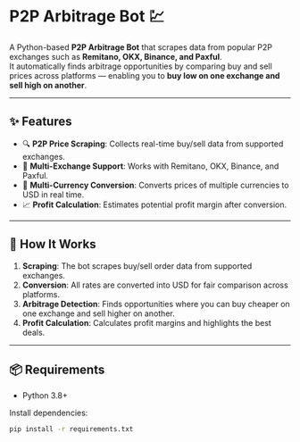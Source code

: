 # P2P Arbitrage Bot 💹  

A Python-based **P2P Arbitrage Bot** that scrapes data from popular P2P exchanges such as **Remitano, OKX, Binance, and Paxful**.  
It automatically finds arbitrage opportunities by comparing buy and sell prices across platforms — enabling you to **buy low on one exchange and sell high on another**.  

---

## ✨ Features  
- 🔍 **P2P Price Scraping**: Collects real-time buy/sell data from supported exchanges.  
- 🔄 **Multi-Exchange Support**: Works with Remitano, OKX, Binance, and Paxful.  
- 💱 **Multi-Currency Conversion**: Converts prices of multiple currencies to USD in real time.  
- 📈 **Profit Calculation**: Estimates potential profit margin after conversion.    

---

## 🚀 How It Works  
1. **Scraping**: The bot scrapes buy/sell order data from supported exchanges.  
2. **Conversion**: All rates are converted into USD for fair comparison across platforms.  
3. **Arbitrage Detection**: Finds opportunities where you can buy cheaper on one exchange and sell higher on another.  
4. **Profit Calculation**: Calculates profit margins and highlights the best deals.  

---

## 📦 Requirements  
- Python 3.8+  

Install dependencies:  
```bash
pip install -r requirements.txt
